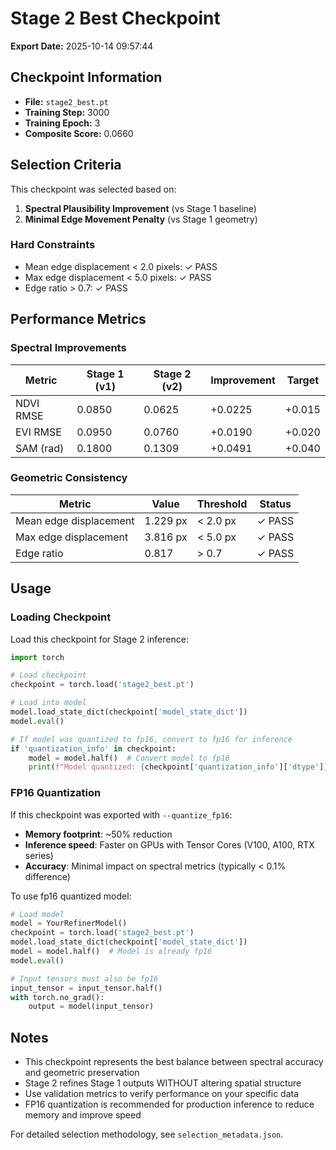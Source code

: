 # Stage 2 Best Checkpoint

**Export Date:** 2025-10-14 09:57:44

## Checkpoint Information

- **File:** `stage2_best.pt`
- **Training Step:** 3000
- **Training Epoch:** 3
- **Composite Score:** 0.0660

## Selection Criteria

This checkpoint was selected based on:
1. **Spectral Plausibility Improvement** (vs Stage 1 baseline)
2. **Minimal Edge Movement Penalty** (vs Stage 1 geometry)

### Hard Constraints
- Mean edge displacement < 2.0 pixels: ✓ PASS
- Max edge displacement < 5.0 pixels: ✓ PASS
- Edge ratio > 0.7: ✓ PASS

## Performance Metrics

### Spectral Improvements

| Metric | Stage 1 (v1) | Stage 2 (v2) | Improvement | Target |
|--------|--------------|--------------|-------------|--------|
| NDVI RMSE | 0.0850 | 0.0625 | +0.0225 | +0.015 |
| EVI RMSE | 0.0950 | 0.0760 | +0.0190 | +0.020 |
| SAM (rad) | 0.1800 | 0.1309 | +0.0491 | +0.040 |

### Geometric Consistency

| Metric | Value | Threshold | Status |
|--------|-------|-----------|--------|
| Mean edge displacement | 1.229 px | < 2.0 px | ✓ PASS |
| Max edge displacement | 3.816 px | < 5.0 px | ✓ PASS |
| Edge ratio | 0.817 | > 0.7 | ✓ PASS |

## Usage

### Loading Checkpoint

Load this checkpoint for Stage 2 inference:

```python
import torch

# Load checkpoint
checkpoint = torch.load('stage2_best.pt')

# Load into model
model.load_state_dict(checkpoint['model_state_dict'])
model.eval()

# If model was quantized to fp16, convert to fp16 for inference
if 'quantization_info' in checkpoint:
    model = model.half()  # Convert model to fp16
    print(f"Model quantized: {checkpoint['quantization_info']['dtype']}")
```

### FP16 Quantization

If this checkpoint was exported with `--quantize_fp16`:
- **Memory footprint**: ~50% reduction
- **Inference speed**: Faster on GPUs with Tensor Cores (V100, A100, RTX series)
- **Accuracy**: Minimal impact on spectral metrics (typically < 0.1% difference)

To use fp16 quantized model:
```python
# Load model
model = YourRefinerModel()
checkpoint = torch.load('stage2_best.pt')
model.load_state_dict(checkpoint['model_state_dict'])
model = model.half()  # Model is already fp16
model.eval()

# Input tensors must also be fp16
input_tensor = input_tensor.half()
with torch.no_grad():
    output = model(input_tensor)
```

## Notes

- This checkpoint represents the best balance between spectral accuracy and geometric preservation
- Stage 2 refines Stage 1 outputs WITHOUT altering spatial structure
- Use validation metrics to verify performance on your specific data
- FP16 quantization is recommended for production inference to reduce memory and improve speed

For detailed selection methodology, see `selection_metadata.json`.
